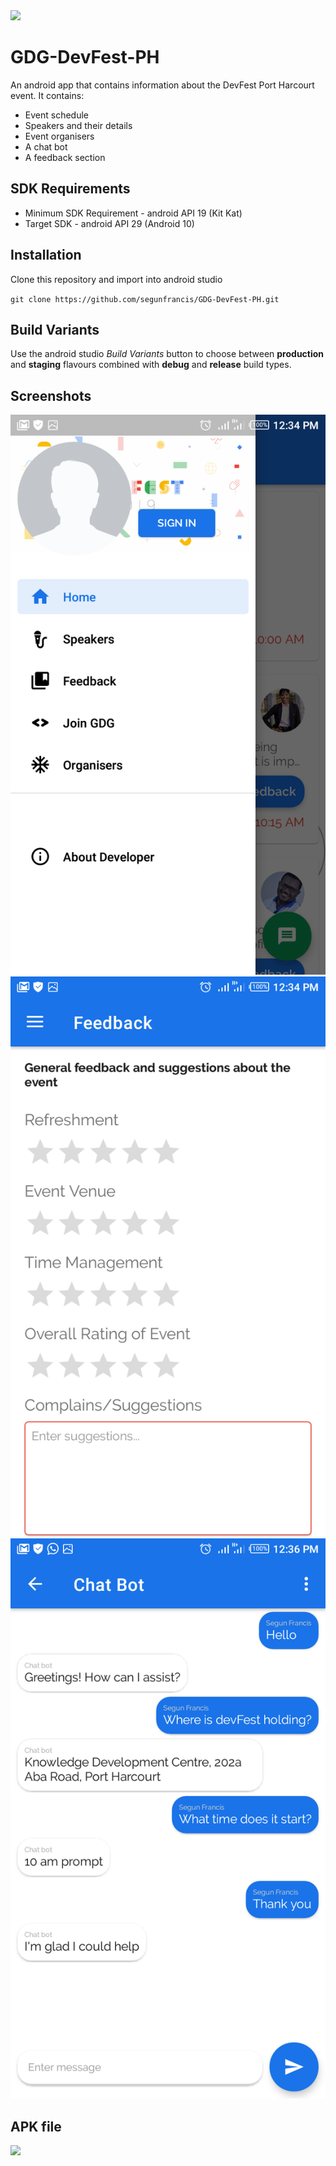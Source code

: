 <img src="https://img.shields.io/badge/made%20with-kotlin-cyan.svg?style=plastic">
<br>

# GDG-DevFest-PH

An android app that contains information about the DevFest Port Harcourt event. It contains:
- Event schedule
- Speakers and their details
- Event organisers
- A chat bot
- A feedback section

## SDK Requirements
- Minimum SDK Requirement - android API 19 (Kit Kat)
- Target SDK - android API 29 (Android 10)

## Installation
Clone this repository and import into android studio

`git clone https://github.com/segunfrancis/GDG-DevFest-PH.git`

## Build Variants
Use the android studio _Build Variants_ button to choose between **production** and **staging** flavours combined with **debug** and **release** build types.

## Screenshots
![screen1](https://github.com/segunfrancis/GDG-DevFest-PH/blob/master/Screenshot_20200216-123405.png) 
![screen2](https://github.com/segunfrancis/GDG-DevFest-PH/blob/master/Screenshot_20200216-123413.png)
![screen3](https://github.com/segunfrancis/GDG-DevFest-PH/blob/master/Screenshot_20200216-123621.png)

## APK file

[<img src="https://cdn.rawgit.com/steverichey/google-play-badge-svg/master/img/en_get.svg" width="50%">](https://play.google.com/store/apps/details?id=com.gdg.segunfrancis.gdgph)
